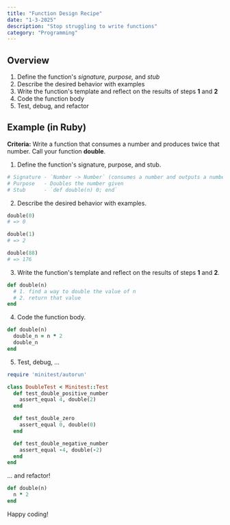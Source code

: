 ```yaml
---
title: "Function Design Recipe"
date: "1-3-2025"
description: "Stop struggling to write functions"
category: "Programming"
---
```


## Overview

1. Define the function's *signature, purpose,* and *stub*
2. Describe the desired behavior with examples
3. Write the function's template and reflect on the results of steps **1** and **2**
4. Code the function body
5. Test, debug, and refactor

## Example (in Ruby)

**Criteria:** Write a function that consumes a number and produces twice that number. Call your function **double**.

1. Define the function's signature, purpose, and stub.
  ```ruby
  # Signature - `Number -> Number` (consumes a number and outputs a number)
  # Purpose   - Doubles the number given
  # Stub      - `def double(n) 0; end`
  ```
2. Describe the desired behavior with examples.
  ```ruby
  double(0)
  # => 0

  double(1)
  # => 2

  double(88)
  # => 176
  ```
3. Write the function's template and reflect on the results of steps **1** and **2**.
  ```ruby
  def double(n)
    # 1. find a way to double the value of n
    # 2. return that value
  end
  ```
4. Code the function body.
  ```ruby
  def double(n)
    double_n = n * 2
    double_n
  end
  ```
5. Test, debug, ...
  ```ruby
  require 'minitest/autorun'

  class DoubleTest < Minitest::Test
    def test_double_positive_number
      assert_equal 4, double(2)
    end

    def test_double_zero
      assert_equal 0, double(0)
    end

    def test_double_negative_number
      assert_equal -4, double(-2)
    end
  end
  ```

  ... and refactor!

  ```ruby
  def double(n)
    n * 2
  end
  ```

Happy coding!
